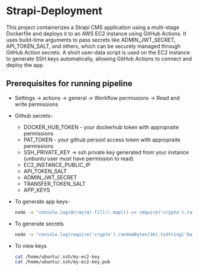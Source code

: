 # Strapi-Deployment

This project containerizes a Strapi CMS application using a multi-stage Dockerfile and deploys it to an AWS EC2 instance using GitHub Actions. It uses build-time arguments to pass secrets like ADMIN_JWT_SECRET, API_TOKEN_SALT, and others, which can be securely managed through GitHub Action secrets. A short user-data script is used on the EC2 instance to generate SSH keys automatically, allowing GitHub Actions to connect and deploy the app.

## Prerequisites for running pipeline

- Settings -> actions -> general -> Workflow permissions -> Read and write permissions

- Github secrets-
    - DOCKER_HUB_TOKEN - your dockerhub token with appropraite permissions
    - PAT_TOKEN - your github personl access token with appropraite permissions
    - SSH_PRIVATE_KEY -> ssh private key generated from your instance (unbuntu user must have permission to read)
    - EC2_INSTANCE_PUBLIC_IP
    - API_TOKEN_SALT
    - ADMIN_JWT_SECRET
    - TRANSFER_TOKEN_SALT
    - APP_KEYS
 
- To generate app keys- 
    ```bash
    node -e "console.log(Array(4).fill().map(() => require('crypto').randomBytes(16).toString('base64')).join(','))"
    ```

- To generate secrets
    ```bash
    node -e "console.log(require('crypto').randomBytes(16).toString('base64'))"
    ```
- To view keys
    ```bash
    cat /home/ubuntu/.ssh/my-ec2-key
    cat /home/ubuntu/.ssh/my-ec2-key.pub
    ```
    